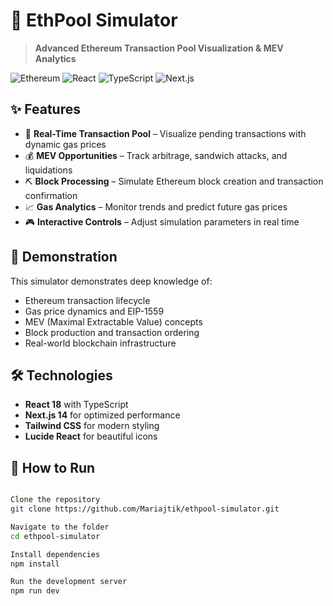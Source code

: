 # 🚀 EthPool Simulator

> **Advanced Ethereum Transaction Pool Visualization & MEV Analytics**

![Ethereum](https://img.shields.io/badge/Ethereum-3C3C3D?style=for-the-badge&logo=Ethereum&logoColor=white)
![React](https://img.shields.io/badge/React-20232A?style=for-the-badge&logo=react&logoColor=61DAFB)
![TypeScript](https://img.shields.io/badge/TypeScript-007ACC?style=for-the-badge&logo=typescript&logoColor=white)
![Next.js](https://img.shields.io/badge/Next.js-000000?style=for-the-badge&logo=nextdotjs&logoColor=white)



## ✨ Features

- 🔄 **Real-Time Transaction Pool** – Visualize pending transactions with dynamic gas prices  
- 💰 **MEV Opportunities** – Track arbitrage, sandwich attacks, and liquidations  
- ⛏️ **Block Processing** – Simulate Ethereum block creation and transaction confirmation  
- 📈 **Gas Analytics** – Monitor trends and predict future gas prices  
- 🎮 **Interactive Controls** – Adjust simulation parameters in real time

## 🎯 Demonstration

This simulator demonstrates deep knowledge of:
- Ethereum transaction lifecycle  
- Gas price dynamics and EIP-1559  
- MEV (Maximal Extractable Value) concepts  
- Block production and transaction ordering  
- Real-world blockchain infrastructure

## 🛠️ Technologies

- **React 18** with TypeScript  
- **Next.js 14** for optimized performance  
- **Tailwind CSS** for modern styling  
- **Lucide React** for beautiful icons

## 🚀 How to Run

```bash

Clone the repository
git clone https://github.com/Mariajtik/ethpool-simulator.git

Navigate to the folder
cd ethpool-simulator

Install dependencies
npm install

Run the development server
npm run dev